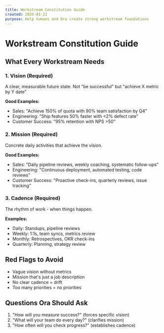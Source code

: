 ```yaml
---
title: Workstream Constitution Guide
created: 2025-01-21
purpose: Help humans and Ora create strong workstream foundations
---
```


# Workstream Constitution Guide

## What Every Workstream Needs

### 1. Vision (Required)
A clear, measurable future state. Not "be successful" but "achieve X metric by Y date"

**Good Examples:**
- Sales: "Achieve 150% of quota with 90% team satisfaction by Q4"
- Engineering: "Ship features 50% faster with <2% defect rate"
- Customer Success: "95% retention with NPS >50"

### 2. Mission (Required)
Concrete daily activities that achieve the vision.

**Good Examples:**
- Sales: "Daily pipeline reviews, weekly coaching, systematic follow-ups"
- Engineering: "Continuous deployment, automated testing, code reviews"
- Customer Success: "Proactive check-ins, quarterly reviews, issue tracking"

### 3. Cadence (Required)
The rhythm of work - when things happen.

**Examples:**
- Daily: Standups, pipeline reviews
- Weekly: 1:1s, team syncs, metrics review
- Monthly: Retrospectives, OKR check-ins
- Quarterly: Planning, strategy review

## Red Flags to Avoid
- Vague vision without metrics
- Mission that's just a job description
- No clear cadence = drift
- Too many priorities = no priorities

## Questions Ora Should Ask
1. "How will you measure success?" (forces specific vision)
2. "What will your team do every day?" (clarifies mission)
3. "How often will you check progress?" (establishes cadence) 